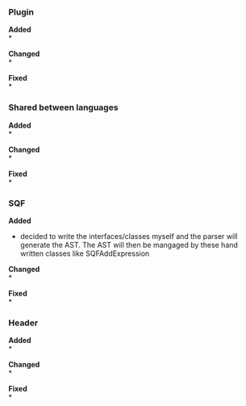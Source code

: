 ### Plugin
**Added**  
*  


**Changed**  
* 


**Fixed**  
* 


### Shared between languages
**Added**  
* 


**Changed**  
*


**Fixed**  
* 


### SQF
**Added**  
* decided to write the interfaces/classes myself and the parser will generate the AST.
  The AST will then be mangaged by these hand written classes like SQFAddExpression  


**Changed**  
* 


**Fixed**  
* 


### Header
**Added**  
* 


**Changed**  
* 


**Fixed**  
* 